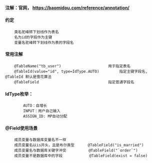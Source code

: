 #### 注解：官网， https://baomidou.com/reference/annotation/
#### 约定
```
    类名驼峰转下划线作为表名
    名为id的字段作为主键
    变量名驼峰转下划线作为表的字段名
```

#### 常用注解
```
    @TableName("tb_user")                     用于指定表名
    @TableId(value="id", type=IdType.AUTO)         指定主键字段名, @TableId 默认是雪花算法
    @TableField                               指定普通字段名

```

#### IdType枚举：
```
        AUTO：自增长
        INPUT：用户自己输入
        ASSIGN_ID: MP自动分配
```

#### @Field使用场景
```
    成员变量与数据库变量名不一样
    成员变量名以is开头，且是布尔类型      @TableField("is_married")
    成员变量名与数据库关键字冲突          @TableField("`order`")
    成员变量不是数据库中的字段            @TableField(exist = false)
```
